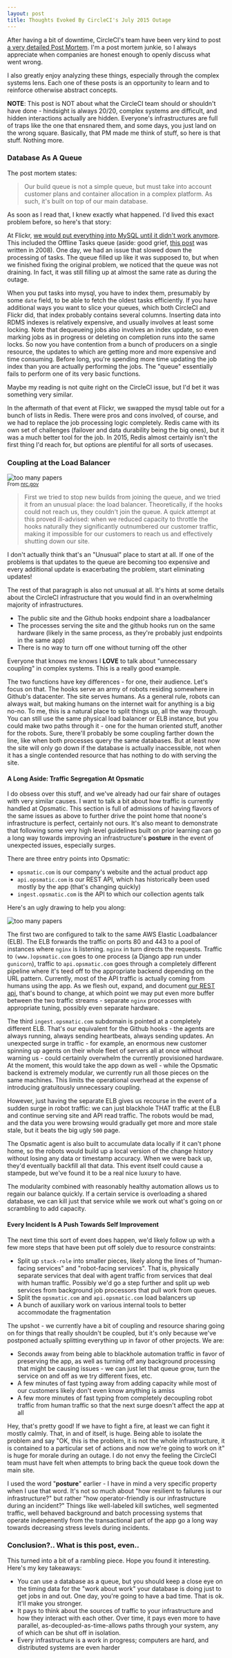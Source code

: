 ```yaml
---
layout: post
title: Thoughts Evoked By CircleCI's July 2015 Outage
---
```


After having a bit of downtime, CircleCI's team have been very kind to post [a
very detailed Post Mortem](http://status.circleci.com/incidents/hr0mm9xmm3x6).
I'm a post mortem junkie, so I always appreciate when companies are honest
enough to openly discuss what went wrong.

I also greatly enjoy analyzing these things, especially through the complex
systems lens. Each one of these posts is an opportunity to learn and to
reinforce otherwise abstract concepts.

**NOTE**: This post is NOT about what the CircleCI team should or shouldn't
have done - hindsight is always 20/20, complex systems are difficult, and
hidden interactions actually are hidden. Everyone's infrastructures are full of
traps like the one that ensnared them, and some days, you just land on the
wrong square.  Basically, that PM made me think of stuff, so here is that
stuff. Nothing more.

### Database As A Queue

The post mortem states:

> Our build queue is not a simple queue, but must take into account customer
plans and container allocation in a complex platform. As such, it's built on
top of our main database.

As soon as I read that, I knew exactly what happened. I'd lived this exact
problem before, so here's that story:

At Flickr, [we would put everything into MySQL until it didn't work
anymore](http://code.flickr.net/2010/02/08/using-abusing-and-scaling-mysql-at-flickr/).
This included the Offline Tasks queue (aside: good grief, [this
post](http://code.flickr.net/2008/09/26/flickr-engineers-do-it-offline/) was
written in 2008). One day, we had an issue that slowed down the processing of
tasks. The queue filled up like it was supposed to, but when we finished fixing
the original problem, we noticed that the queue was not draining. In fact, it
was still filling up at almost the same rate as during the outage.

When you put tasks into mysql, you have to index them, presumably by some
`date` field, to be able to fetch the oldest tasks efficiently. If you have
additional ways you want to slice your queues, which both CircleCI and Flickr
did, that index probably contains several columns. Inserting data into RDMS indexes
is relatively expensive, and usually involves at least some locking. Note that
dequeueing jobs also involves an index update, so even marking jobs as in
progress or deleting on completion runs into the same locks. So now you have
contention from a bunch of producers on a single resource, the updates to which
are getting more and more expensive and time consuming. Before long, you're
spending more time updating the job index than you are actually performing the
jobs. The "queue" essentially fails to perform one of its very basic functions.

Maybe my reading is not quite right on the CircleCI issue, but I'd bet it
was something very similar.

In the aftermath of that event at Flickr, we swapped the mysql table out for a
bunch of lists in Redis. There were pros and cons involved, of course, and we
had to replace the job processing logic completely. Redis came with its own set
of challenges (failover and data durability being the big ones), but it
was a much better tool for the job. In 2015, Redis almost certainly isn't the
first thing I'd reach for, but options are plentiful for all sorts of usecases.

### Coupling at the Load Balancer

<p class="center">
    <img src="/imgs/posts/circlepm/tmi.gif" alt="too many papers"
    class="constrained"/><br />
    <small>From <a
    href="http://www.nrc.gov/reading-rm/doc-collections/fact-sheets/3mile-isle.html">nrc.gov</a></small>
</p>

> First we tried to stop new builds from joining the queue, and we tried it from
an unusual place: the load balancer. Theoretically, if the hooks could not
reach us, they couldn't join the queue. A quick attempt at this proved
ill-advised: when we reduced capacity to throttle the hooks naturally they
significantly outnumbered our customer traffic, making it impossible for our
customers to reach us and effectively shutting down our site.

I don't actually think that's an "Unusual" place to start at all. If one of the
problems is that updates to the queue are becoming too expensive and every
additional update is exacerbating the problem, start eliminating updates!

The rest of that paragraph is also not unusual at all. It's hints at some
details about the CircleCI infrastructure that you would find in an
overwhelming majority of infrastructures.

* The public site and the Github hooks endpoint share a loadbalancer
* The processes serving the site and the github hooks run on the same hardware
(likely in the same process, as they're probably just endpoints in the same
app)
* There is no way to turn off one without turning off the other

Everyone that knows me knows I __LOVE__ to talk about "unnecessary coupling" in
complex systems. This is a really good example.

The two functions have key differences - for one, their audience. Let's focus
on that. The hooks serve an army of robots residing somewhere in Github's
datacenter. The site serves humans. As a general rule, robots can always wait,
but making humans on the internet wait for anything is a big no-no. To me, this
is a natural place to split things up, all the way through. You can still use
the same physical load balancer or ELB instance, but you could make two paths
through it - one for the human oriented stuff, another for the robots. Sure,
there'll probably be some coupling farther down the line, like when both
processes query the same databases. But at least now the site will only go down
if the database is actually inaccessible, not when it has a single contended
resource that has nothing to do with serving the site.

#### A Long Aside: Traffic Segregation At Opsmatic

I do obsess over this stuff, and we've already had our fair share of outages
with very similar causes. I want to talk a bit about how traffic is currently
handled at Opsmatic. This section is full of admissions of having flavors of the
same issues as above to further drive the point home that noone's infrastructure
is perfect, certainly not ours. It's also meant to demonstrate that following
some very high level guidelines built on prior learning can go a long way
towards improving an infrastructure's **posture** in the event of unexpected
issues, especially surges.

There are three entry points into Opsmatic:

* `opsmatic.com` is our company's website and the actual product app
* `api.opsmatic.com` is our REST API, which has historically been used mostly by
the app (that's changing quickly)
* `ingest.opsmatic.com` is the API to which our collection agents talk

Here's an ugly drawing to help you along:

<p class="center">
    <img src="/imgs/posts/circlepm/archdoodle.png" alt="too many papers"
    class="constrained"/><br />
</p>


The first two are configured to talk to the same AWS Elastic Loadbalancer (ELB).
The ELB forwards the traffic on ports 80 and 443 to a pool of
instances where `nginx` is listening. `nginx` in turn directs the requests.
Traffic to `(www.)opsmatic.com` goes to one process (a Django app run under
`gunicorn`), traffic to `api.opsmatic.com` goes through a completely different
pipeline where it's teed off to the appropriate backend depending on the URL
pattern. Currently, most of the API traffic is actually coming from humans
using the app. As we flesh out, expand, and document [our REST
api](https://opsmatic.com/app/docs/rest-api), that's bound to change, at which
point we may put even more buffer between the two traffic streams - separate
`nginx` processes with appropriate tuning, possibly even separate hardware.

The third `ingest.opsmatic.com` subdomain is pointed at a completely different
ELB. That's our equivalent for the Github hooks - the agents are always
running, always sending heartbeats, always sending updates. An unexpected surge
in traffic - for example, an enormous new customer spinning up agents on their
whole fleet of servers all at once without warning us - could certainly
overwhelm the currently provisioned hardware. At the moment, this would take
the app down as well - while the Opsmatic backend is extremely modular, we
currently run all those pieces on the same machines. This limits the operational
overhead at the expense of introducing gratuitously unnecessary coupling.

However, just having the separate ELB gives us recourse in the event of a sudden
surge in robot traffic: we can just blackhole THAT traffic at the ELB and
continue serving site and API read traffic. The robots would be mad, and the
data you were browsing would gradually get more and more stale stale, but it
beats the big ugly `500` page.

The Opsmatic agent is also built to accumulate data locally if it can't
phone home, so the robots would build up a local version of the change history
without losing any data or timestamp accuracy. When we were back up, they'd
eventually backfill all that data. This event itself could cause a stampede,
but we've found it to be a real nice luxury to have.

The modularity combined with reasonably healthy automation allows us to regain
our balance quickly. If a certain service is overloading a shared database, we
can kill just that service while we work out what's going on or scrambling to
add capacity. 

#### Every Incident Is A Push Towards Self Improvement

The next time this sort of event does happen, we'd likely follow up with a few
more steps that have been put off solely due to resource constraints:

* Split up `stack-role` into smaller pieces, likely along the lines of
"human-facing services" and "robot-facing services". That is, physically
separate services that deal with agent traffic from services that deal with
human traffic. Possibly we'd go a step further and split up web services from
background job processors that pull work from queues.
* Split the `opsmatic.com` and `api.opsmatic.com` load balancers up 
* A bunch of auxiliary work on various internal tools to better
accommodate the fragmentation

The upshot - we currently have a bit of coupling and resource sharing
going on for things that really shouldn't be coupled, but it's only because
we've postponed actually splitting everything up in favor of other projects. We
are:

* Seconds away from being able to blackhole automation traffic in favor of
preserving the app, as well as turning off any background processing that might
be causing issues - we can just let that queue grow, turn the service on and off
as we try different fixes, etc.
* A few minutes of fast typing away from adding capacity while most of our
customers likely don't even know anything is amiss
* A few more minutes of fast typing from completely decoupling robot traffic
from human traffic so that the next surge doesn't affect the app at all

Hey, that's pretty good! If we have to fight a fire, at least we can fight it
mostly calmly. That, in and of itself, is huge. Being able to isolate the
problem and say "OK, this is the problem, it is not the whole infrastructure, it
is contained to a particular set of actions and now we're going to work on it"
is huge for morale during an outage. I do not envy the feeling  the CircleCI
team must have felt when attempts to bring back the queue took down the main
site. 

I used the word "**posture**" earlier - I have in mind a very specific property
when I use that word. It's not so much about "how resilient to failures is our
infrastructure?" but rather "how operator-friendly is our infrastructure during
an incident?" Things like well-labeled kill swtiches, well segmented traffic, well
behaved background and batch processing systems that operate indepenently from
the transactional part of the app go a long way towards decreasing stress levels
during incidents.

### Conclusion?.. What is this post, even..

This turned into a bit of a rambling piece. Hope you found it interesting.
Here's my key takeaways:

* You can use a database as a queue, but you should keep a close eye on the
timing data for the "work about work" your database is doing just to get jobs
in and out. One day, you're going to have a bad time. That is ok. It'll make
you stronger.
* It pays to think about the sources of traffic to your infrastructure and how
they interact with each other. Over time, it pays even more to have parallel,
as-decoupled-as-time-allows paths through your system, any of which can be shut
off in isolation.
* Every infrastructure is a work in progress; computers are hard, and
distributed systems are even harder
